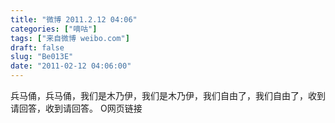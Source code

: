```yaml
---
title: "微博 2011.2.12 04:06"
categories: ["嘀咕"]
tags: ["来自微博 weibo.com"]
draft: false
slug: "Be013E"
date: "2011-02-12 04:06:00"
---
```


<p>兵马俑，兵马俑，我们是木乃伊，我们是木乃伊，我们自由了，我们自由了，收到请回答，收到请回答。 O网页链接 ​​​​</p>
